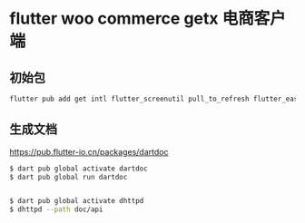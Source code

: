 # flutter woo commerce getx 电商客户端

## 初始包

```sh
flutter pub add get intl flutter_screenutil pull_to_refresh flutter_easyloading modal_bottom_sheet dio dio_cookie_manager cookie_jar cached_network_image flutter_cache_manager crypto share device_info package_info permission_handler sentry carousel_slider flutter_svg validatorless flutter_multi_formatter pinput flutter_picker another_xlider photo_view wechat_assets_picker wechat_camera_picker country_code_picker dropdown_button2 shared_preferences
```

## 生成文档

https://pub.flutter-io.cn/packages/dartdoc

```sh
$ dart pub global activate dartdoc
$ dart pub global run dartdoc


$ dart pub global activate dhttpd
$ dhttpd --path doc/api
```

